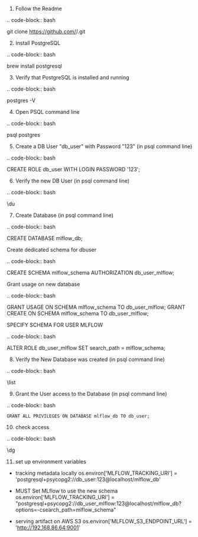 
1. Follow the Readme

.. code-block:: bash

  git clone https://github.com/<user>/<repo>.git

2. Install PostgreSQL

.. code-block:: bash

  brew install postgresql

3. Verify that PostgreSQL is installed and running

.. code-block:: bash

  postgres -V

4. Open PSQL command line

.. code-block:: bash

  psql postgres

5. Create a DB User "db_user" with Password "123" (in psql command line)

.. code-block:: bash

  CREATE ROLE db_user WITH LOGIN PASSWORD '123';

6. Verify the new DB User (in psql command line)

.. code-block:: bash

  \du

7. Create Database (in psql command line)

.. code-block:: bash

  CREATE DATABASE mlflow_db;


Create dedicated schema for dbuser

.. code-block:: bash

CREATE SCHEMA mlflow_schema AUTHORIZATION db_user_mlflow;

Grant usage on new database

.. code-block:: bash

GRANT USAGE ON SCHEMA mlflow_schema TO db_user_mlflow;
GRANT CREATE ON SCHEMA mlflow_schema TO db_user_mlflow;

SPECIFY SCHEMA FOR USER MLFLOW

.. code-block:: bash

ALTER ROLE db_user_mlflow SET search_path = mlflow_schema;


8. Verify the New Database was created (in psql command line)

.. code-block:: bash

  \list

9. Grant the User access to the Database (in psql command line)

.. code-block:: bash

    GRANT ALL PRIVILEGES ON DATABASE mlflow_db TO db_user;

10. check access

.. code-block:: bash

  \dg

11. set up environment variables

* tracking metadata locally
os.environ['MLFLOW_TRACKING_URI'] = 'postgresql+psycopg2://db_user:123@localhost/mlflow_db'
* MUST Set MLflow to use the new schema
os.environ['MLFLOW_TRACKING_URI'] = "postgresql+psycopg2://db_user_mlflow:123@localhost/mlflow_db?options=-csearch_path=mlflow_schema"


* serving artifact on AWS S3
os.environ['MLFLOW_S3_ENDPOINT_URL'] = 'http://192.168.86.64:9001'
